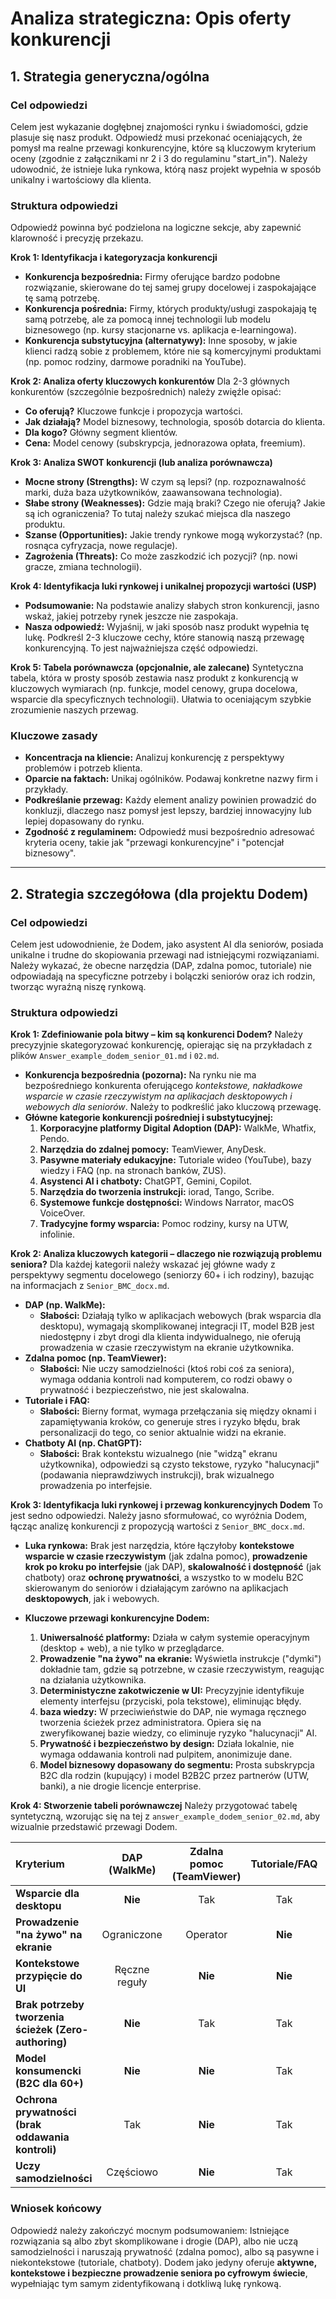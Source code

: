 # Analiza strategiczna: Opis oferty konkurencji

## 1. Strategia generyczna/ogólna

### Cel odpowiedzi

Celem jest wykazanie dogłębnej znajomości rynku i świadomości, gdzie plasuje się nasz produkt. Odpowiedź musi przekonać oceniających, że pomysł ma realne przewagi konkurencyjne, które są kluczowym kryterium oceny (zgodnie z załącznikami nr 2 i 3 do regulaminu "start_in"). Należy udowodnić, że istnieje luka rynkowa, którą nasz projekt wypełnia w sposób unikalny i wartościowy dla klienta.

### Struktura odpowiedzi

Odpowiedź powinna być podzielona na logiczne sekcje, aby zapewnić klarowność i precyzję przekazu.

**Krok 1: Identyfikacja i kategoryzacja konkurencji**

* **Konkurencja bezpośrednia:** Firmy oferujące bardzo podobne rozwiązanie, skierowane do tej samej grupy docelowej i zaspokajające tę samą potrzebę.
* **Konkurencja pośrednia:** Firmy, których produkty/usługi zaspokajają tę samą potrzebę, ale za pomocą innej technologii lub modelu biznesowego (np. kursy stacjonarne vs. aplikacja e-learningowa).
* **Konkurencja substytucyjna (alternatywy):** Inne sposoby, w jakie klienci radzą sobie z problemem, które nie są komercyjnymi produktami (np. pomoc rodziny, darmowe poradniki na YouTube).

**Krok 2: Analiza oferty kluczowych konkurentów**
Dla 2-3 głównych konkurentów (szczególnie bezpośrednich) należy zwięźle opisać:

* **Co oferują?** Kluczowe funkcje i propozycja wartości.
* **Jak działają?** Model biznesowy, technologia, sposób dotarcia do klienta.
* **Dla kogo?** Główny segment klientów.
* **Cena:** Model cenowy (subskrypcja, jednorazowa opłata, freemium).

**Krok 3: Analiza SWOT konkurencji (lub analiza porównawcza)**

* **Mocne strony (Strengths):** W czym są lepsi? (np. rozpoznawalność marki, duża baza użytkowników, zaawansowana technologia).
* **Słabe strony (Weaknesses):** Gdzie mają braki? Czego nie oferują? Jakie są ich ograniczenia? To tutaj należy szukać miejsca dla naszego produktu.
* **Szanse (Opportunities):** Jakie trendy rynkowe mogą wykorzystać? (np. rosnąca cyfryzacja, nowe regulacje).
* **Zagrożenia (Threats):** Co może zaszkodzić ich pozycji? (np. nowi gracze, zmiana technologii).

**Krok 4: Identyfikacja luki rynkowej i unikalnej propozycji wartości (USP)**

* **Podsumowanie:** Na podstawie analizy słabych stron konkurencji, jasno wskaż, jakiej potrzeby rynek jeszcze nie zaspokaja.
* **Nasza odpowiedź:** Wyjaśnij, w jaki sposób nasz produkt wypełnia tę lukę. Podkreśl 2-3 kluczowe cechy, które stanowią naszą przewagę konkurencyjną. To jest najważniejsza część odpowiedzi.

**Krok 5: Tabela porównawcza (opcjonalnie, ale zalecane)**
Syntetyczna tabela, która w prosty sposób zestawia nasz produkt z konkurencją w kluczowych wymiarach (np. funkcje, model cenowy, grupa docelowa, wsparcie dla specyficznych technologii). Ułatwia to oceniającym szybkie zrozumienie naszych przewag.

### Kluczowe zasady

* **Koncentracja na kliencie:** Analizuj konkurencję z perspektywy problemów i potrzeb klienta.
* **Oparcie na faktach:** Unikaj ogólników. Podawaj konkretne nazwy firm i przykłady.
* **Podkreślanie przewag:** Każdy element analizy powinien prowadzić do konkluzji, dlaczego nasz pomysł jest lepszy, bardziej innowacyjny lub lepiej dopasowany do rynku.
* **Zgodność z regulaminem:** Odpowiedź musi bezpośrednio adresować kryteria oceny, takie jak "przewagi konkurencyjne" i "potencjał biznesowy".

---

## 2. Strategia szczegółowa (dla projektu Dodem)

### Cel odpowiedzi

Celem jest udowodnienie, że Dodem, jako asystent AI dla seniorów, posiada unikalne i trudne do skopiowania przewagi nad istniejącymi rozwiązaniami. Należy wykazać, że obecne narzędzia (DAP, zdalna pomoc, tutoriale) nie odpowiadają na specyficzne potrzeby i bolączki seniorów oraz ich rodzin, tworząc wyraźną niszę rynkową.

### Struktura odpowiedzi

**Krok 1: Zdefiniowanie pola bitwy – kim są konkurenci Dodem?**
Należy precyzyjnie skategoryzować konkurencję, opierając się na przykładach z plików `Answer_example_dodem_senior_01.md` i `02.md`.

* **Konkurencja bezpośrednia (pozorna):** Na rynku nie ma bezpośredniego konkurenta oferującego *kontekstowe, nakładkowe wsparcie w czasie rzeczywistym na aplikacjach desktopowych i webowych dla seniorów*. Należy to podkreślić jako kluczową przewagę.
* **Główne kategorie konkurencji pośredniej i substytucyjnej:**
  1. **Korporacyjne platformy Digital Adoption (DAP):** WalkMe, Whatfix, Pendo.
  2. **Narzędzia do zdalnej pomocy:** TeamViewer, AnyDesk.
  3. **Pasywne materiały edukacyjne:** Tutoriale wideo (YouTube), bazy wiedzy i FAQ (np. na stronach banków, ZUS).
  4. **Asystenci AI i chatboty:** ChatGPT, Gemini, Copilot.
  5. **Narzędzia do tworzenia instrukcji:** iorad, Tango, Scribe.
  6. **Systemowe funkcje dostępności:** Windows Narrator, macOS VoiceOver.
  7. **Tradycyjne formy wsparcia:** Pomoc rodziny, kursy na UTW, infolinie.

**Krok 2: Analiza kluczowych kategorii – dlaczego nie rozwiązują problemu seniora?**
Dla każdej kategorii należy wskazać jej główne wady z perspektywy segmentu docelowego (seniorzy 60+ i ich rodziny), bazując na informacjach z `Senior_BMC_docx.md`.

* **DAP (np. WalkMe):**
  * **Słabości:** Działają tylko w aplikacjach webowych (brak wsparcia dla desktopu), wymagają skomplikowanej integracji IT, model B2B jest niedostępny i zbyt drogi dla klienta indywidualnego, nie oferują prowadzenia w czasie rzeczywistym na ekranie użytkownika.
* **Zdalna pomoc (np. TeamViewer):**
  * **Słabości:** Nie uczy samodzielności (ktoś robi coś za seniora), wymaga oddania kontroli nad komputerem, co rodzi obawy o prywatność i bezpieczeństwo, nie jest skalowalna.
* **Tutoriale i FAQ:**
  * **Słabości:** Bierny format, wymaga przełączania się między oknami i zapamiętywania kroków, co generuje stres i ryzyko błędu, brak personalizacji do tego, co senior aktualnie widzi na ekranie.
* **Chatboty AI (np. ChatGPT):**
  * **Słabości:** Brak kontekstu wizualnego (nie "widzą" ekranu użytkownika), odpowiedzi są czysto tekstowe, ryzyko "halucynacji" (podawania nieprawdziwych instrukcji), brak wizualnego prowadzenia po interfejsie.

**Krok 3: Identyfikacja luki rynkowej i przewag konkurencyjnych Dodem**
To jest sedno odpowiedzi. Należy jasno sformułować, co wyróżnia Dodem, łącząc analizę konkurencji z propozycją wartości z `Senior_BMC_docx.md`.

* **Luka rynkowa:** Brak jest narzędzia, które łączyłoby **kontekstowe wsparcie w czasie rzeczywistym** (jak zdalna pomoc), **prowadzenie krok po kroku po interfejsie** (jak DAP), **skalowalność i dostępność** (jak chatboty) oraz **ochronę prywatności**, a wszystko to w modelu B2C skierowanym do seniorów i działającym zarówno na aplikacjach **desktopowych**, jak i webowych.
* **Kluczowe przewagi konkurencyjne Dodem:**

  1. **Uniwersalność platformy:** Działa w całym systemie operacyjnym (desktop + web), a nie tylko w przeglądarce.
  2. **Prowadzenie "na żywo" na ekranie:** Wyświetla instrukcje ("dymki") dokładnie tam, gdzie są potrzebne, w czasie rzeczywistym, reagując na działania użytkownika.
  3. **Deterministyczne zakotwiczenie w UI:** Precyzyjnie identyfikuje elementy interfejsu (przyciski, pola tekstowe), eliminując błędy.
  4. **baza wiedzy:** W przeciwieństwie do DAP, nie wymaga ręcznego tworzenia ścieżek przez administratora. Opiera się na zweryfikowanej bazie wiedzy, co eliminuje ryzyko "halucynacji" AI.
  5. **Prywatność i bezpieczeństwo by design:** Działa lokalnie, nie wymaga oddawania kontroli nad pulpitem, anonimizuje dane.
  6. **Model biznesowy dopasowany do segmentu:** Prosta subskrypcja B2C dla rodzin (kupujący) i model B2B2C przez partnerów (UTW, banki), a nie drogie licencje enterprise.

**Krok 4: Stworzenie tabeli porównawczej**
Należy przygotować tabelę syntetyczną, wzorując się na tej z `answer_example_dodem_senior_02.md`, aby wizualnie przedstawić przewagi Dodem.

| Kryterium                                                    |  DAP (WalkMe)  | Zdalna pomoc (TeamViewer) | Tutoriale/FAQ | Chatboty (ChatGPT) | **Dodem** |
| :----------------------------------------------------------- | :-------------: | :-----------------------: | :-----------: | :----------------: | :-------------: |
| **Wsparcie dla desktopu**                              |  **Nie**  |            Tak            |      Tak      |        Tak        |  **Tak**  |
| **Prowadzenie "na żywo" na ekranie**                  |   Ograniczone   |         Operator         | **Nie** |   **Nie**   |  **Tak**  |
| **Kontekstowe przypięcie do UI**                      | Ręczne reguły |       **Nie**       | **Nie** |   **Nie**   |  **Tak**  |
| **Brak potrzeby tworzenia ścieżek (Zero-authoring)** |  **Nie**  |            Tak            |      Tak      |        Tak        |  **Tak**  |
| **Model konsumencki (B2C dla 60+)**                    |  **Nie**  |       **Nie**       |      Tak      |        Tak        |  **Tak**  |
| **Ochrona prywatności (brak oddawania kontroli)**     |       Tak       |       **Nie**       |      Tak      |        Tak        |  **Tak**  |
| **Uczy samodzielności**                               |   Częściowo   |       **Nie**       |      Tak      |        Tak        |  **Tak**  |

### Wniosek końcowy

Odpowiedź należy zakończyć mocnym podsumowaniem: Istniejące rozwiązania są albo zbyt skomplikowane i drogie (DAP), albo nie uczą samodzielności i naruszają prywatność (zdalna pomoc), albo są pasywne i niekontekstowe (tutoriale, chatboty). Dodem jako jedyny oferuje **aktywne, kontekstowe i bezpieczne prowadzenie seniora po cyfrowym świecie**, wypełniając tym samym zidentyfikowaną i dotkliwą lukę rynkową.

